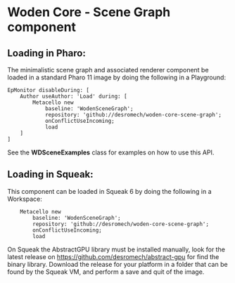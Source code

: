# Woden Core - Scene Graph component
## Loading in Pharo:

The minimalistic scene graph and associated renderer component be loaded in a standard Pharo 11 image by doing the following in a Playground:
```smalltalk
EpMonitor disableDuring: [
    Author useAuthor: 'Load' during: [
        Metacello new
            baseline: 'WodenSceneGraph';
            repository: 'github://desromech/woden-core-scene-graph';
            onConflictUseIncoming;
            load
    ]
]
```

See the **WDSceneExamples** class for examples on how to use this API.

## Loading in Squeak:

This component can be loaded in Squeak 6 by doing the following in a Workspace:

```smalltalk
    Metacello new
        baseline: 'WodenSceneGraph';
        repository: 'github://desromech/woden-core-scene-graph';
        onConflictUseIncoming;
        load
```

On Squeak the AbstractGPU library must be installed manually, look for the latest release on https://github.com/desromech/abstract-gpu for find the binary library. Download the release for your platform in a folder that can be found by the Squeak VM, and perform a save and quit of the image.

